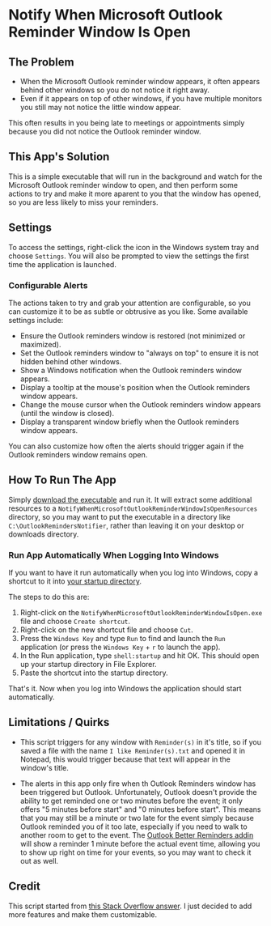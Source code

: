 # Notify When Microsoft Outlook Reminder Window Is Open

## The Problem

* When the Microsoft Outlook reminder window appears, it often appears behind other windows so you do not notice it right away.
* Even if it appears on top of other windows, if you have multiple monitors you still may not notice the little window appear.

This often results in you being late to meetings or appointments simply because you did not notice the Outlook reminder window.


## This App's Solution

This is a simple executable that will run in the background and watch for the Microsoft Outlook reminder window to open, and then perform some actions to try and make it more aparent to you that the window has opened, so you are less likely to miss your reminders.


## Settings

To access the settings, right-click the icon in the Windows system tray and choose `Settings`. You will also be prompted to view the settings the first time the application is launched.

### Configurable Alerts

The actions taken to try and grab your attention are configurable, so you can customize it to be as subtle or obtrusive as you like. Some available settings include:

* Ensure the Outlook reminders window is restored (not minimized or maximized).
* Set the Outlook reminders window to "always on top" to ensure it is not hidden behind other windows.
* Show a Windows notification when the Outlook reminders window appears.
* Display a tooltip at the mouse's position when the Outlook reminders window appears.
* Change the mouse cursor when the Outlook reminders window appears (until the window is closed).
* Display a transparent window briefly when the Outlook reminders window appears.

You can also customize how often the alerts should trigger again if the Outlook reminders window remains open.


## How To Run The App

Simply [download the executable][DownloadLatestVersionOfExecutableUrl] and run it. It will extract some additional resources to a `NotifyWhenMicrosoftOutlookReminderWindowIsOpenResources` directory, so you may want to put the executable in a directory like `C:\OutlookRemindersNotifier`, rather than leaving it on your desktop or downloads directory.


### Run App Automatically When Logging Into Windows

 If you want to have it run automatically when you log into Windows, copy a shortcut to it into [your startup directory][HowToOpenStartupDirectoryInstructionsUrl].

 The steps to do this are:
 1. Right-click on the `NotifyWhenMicrosoftOutlookReminderWindowIsOpen.exe` file and choose `Create shortcut`.
 2. Right-click on the new shortcut file and choose `Cut`.
 3. Press the `Windows Key` and type `Run` to find and launch the `Run` application (or press the `Windows Key` + `r` to launch the app).
 4. In the Run application, type `shell:startup` and hit OK. This should open up your startup directory in File Explorer.
 5. Paste the shortcut into the startup directory.

That's it. Now when you log into Windows the application should start automatically.


## Limitations / Quirks

* This script triggers for any window with `Reminder(s)` in it's title, so if you saved a file with the name `I like Reminder(s).txt` and opened it in Notepad, this would trigger because that text will appear in the window's title.

* The alerts in this app only fire when th Outlook Reminders window has been triggered but Outlook. Unfortunately, Outlook doesn't provide the ability to get reminded one or two minutes before the event; it only offers "5 minutes before start" and "0 minutes before start". This means that you may still be a minute or two late for the event simply because Outlook reminded you of it too late, especially if you need to walk to another room to get to the event. The [Outlook Better Reminders addin][OutlookBetterRemindersOutlookAddinGitHubUrl] will show a reminder 1 minute before the actual event time, allowing you to show up right on time for your events, so you may want to check it out as well.


## Credit

This script started from [this Stack Overflow answer][StackOverflowPostThatScriptStartedFromUrl]. I just decided to add more features and make them customizable.


<!-- Links -->
[DownloadLatestVersionOfExecutableUrl]: https://github.com/deadlydog/NotifyWhenMicrosoftOutlookReminderWindowIsOpen/releases
[HowToOpenStartupDirectoryInstructionsUrl]: https://www.thewindowsclub.com/startup-folder-in-windows-8
[StackOverflowPostThatScriptStartedFromUrl]: https://stackoverflow.com/a/35154133/602585
[OutlookBetterRemindersOutlookAddinGitHubUrl]: https://github.com/ben-spiller/OutlookBetterReminders
